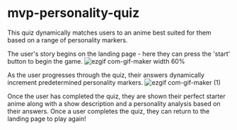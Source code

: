 # mvp-personality-quiz
This quiz dynamically matches users to an anime best suited for them based on a range of personality markers.

The user's story begins on the landing page - here they can press the 'start' button to begin the game.
![ezgif com-gif-maker](https://user-images.githubusercontent.com/86626323/160505027-12100ba7-073b-48ae-bca5-7e9641c739a0.gif) width 60%

As the user progresses through the quiz, their answers dynamically increment predetermined personality markers. 
![ezgif com-gif-maker (1)](https://user-images.githubusercontent.com/86626323/160505749-5f11bd85-74bd-498e-8a7d-baf49a81f51f.gif)

Once the user has completed the quiz, they are shown their perfect starter anime along with a show description and a personality analysis based on their answers. Once a user completes the quiz, they can return to the landing page to play again! 
